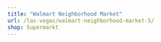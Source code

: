 ```yaml
---
title: "Walmart Neighborhood Market"
url: /las-vegas/walmart-neighborhood-market-5/
shop: Supermarkt
---
```


